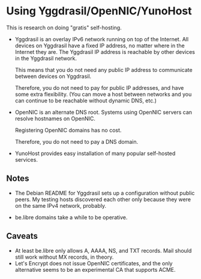 # Using Yggdrasil/OpenNIC/YunoHost

This is research on doing "gratis" self-hosting.

* Yggdrasil is an overlay IPv6 network running on top of the Internet.
  All devices on Yggdrasil have a fixed IP address, no matter where in the Internet they are.
  The Yggdrasil IP address is reachable by other devices in the Yggdrasil network.

  This means that you do not need any public IP address to communicate between devices on Yggdrasil.

  Therefore, you do not need to pay for public IP addresses, and have some extra flexibility.
  (You can move a host between networks and you can continue to be reachable without dynamic DNS, etc.)

* OpenNIC is an alternate DNS root.
  Systems using OpenNIC servers can resolve hostnames on OpenNIC.

  Registering OpenNIC domains has no cost.

  Therefore, you do not need to pay a DNS domain.

* YunoHost provides easy installation of many popular self-hosted services.

## Notes

* The Debian README for Yggdrasil sets up a configuration without public peers.
  My testing hosts discovered each other only because they were on the same IPv4 network, probably.

* be.libre domains take a while to be operative.

## Caveats

* At least be.libre only allows A, AAAA, NS, and TXT records.
  Mail should still work without MX records, in theory.
* Let's Encrypt does not issue OpenNIC certificates, and the only alternative seems to be an experimental CA that supports ACME.
